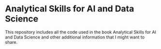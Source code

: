 # Analytical Skills for AI and Data Science

This repository includes all the code used  in the book Analytical Skills for AI and Data Science and other additional information that I might want to share.

